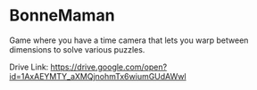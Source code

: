 # BonneMaman 

Game where you have a time camera that lets you warp between dimensions to solve various puzzles.

Drive Link: https://drive.google.com/open?id=1AxAEYMTY_aXMQjnohmTx6wiumGUdAWwl
